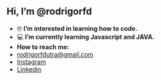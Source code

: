 ## Hi, I’m @rodrigorfd

- 🤓 **I’m interested in learning how to code.**
- 💻 **I’m currently learning  Javascript and JAVA.**
- **How to reach me:** 
- rodrigorfdutra@gmail.com
- [Instagram](https://www.instagram.com/rodrigo.rfd/)
- [Linkedin](https://www.linkedin.com/in/rodrigo-francisco-a32183211/)

<!---
rodrigorfd/rodrigorfd is a ✨ special ✨ repository because its `README.md` (this file) appears on your GitHub profile.
You can click the Preview link to take a look at your changes.
--->
